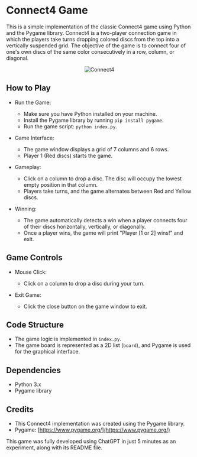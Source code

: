 # Connect4 Game

This is a simple implementation of the classic Connect4 game using Python and the Pygame library. Connect4 is a two-player connection game in which the players take turns dropping colored discs from the top into a vertically suspended grid. The objective of the game is to connect four of one's own discs of the same color consecutively in a row, column, or diagonal.

<div align="center">
  <img src="https://github.com/ThibautMilville/Connect4_Game/assets/87717065/bc7a9791-9b53-4343-8a9c-2cd768bef563" alt="Connect4" />  
</div>

## How to Play

- Run the Game:
  - Make sure you have Python installed on your machine.
  - Install the Pygame library by running `pip install pygame`.
  - Run the game script: `python index.py`.

- Game Interface:
  - The game window displays a grid of 7 columns and 6 rows.
  - Player 1 (Red discs) starts the game.

- Gameplay:
  - Click on a column to drop a disc. The disc will occupy the lowest empty position in that column.
  - Players take turns, and the game alternates between Red and Yellow discs.

- Winning:
  - The game automatically detects a win when a player connects four of their discs horizontally, vertically, or diagonally.
  - Once a player wins, the game will print "Player [1 or 2] wins!" and exit.

## Game Controls

- Mouse Click:
  - Click on a column to drop a disc during your turn.

- Exit Game:
  - Click the close button on the game window to exit.

## Code Structure

- The game logic is implemented in `index.py`.
- The game board is represented as a 2D list (`board`), and Pygame is used for the graphical interface.

## Dependencies

- Python 3.x
- Pygame library

## Credits

- This Connect4 implementation was created using the Pygame library.
- Pygame: [https://www.pygame.org/](https://www.pygame.org/)

This game was fully developed using ChatGPT in just 5 minutes as an experiment, along with its README file.
